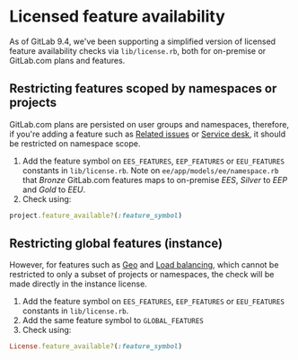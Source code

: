 # Licensed feature availability

As of GitLab 9.4, we've been supporting a simplified version of licensed 
feature availability checks via `lib/license.rb`, both for 
on-premise or GitLab.com plans and features.

## Restricting features scoped by namespaces or projects

GitLab.com plans are persisted on user groups and namespaces, therefore, if you're adding a
feature such as [Related issues](../user/project/issues/related_issues.md) or 
[Service desk](../user/project/service_desk.md), 
it should be restricted on namespace scope.

1. Add the feature symbol on `EES_FEATURES`, `EEP_FEATURES` or `EEU_FEATURES` constants in 
  `lib/license.rb`. Note on `ee/app/models/ee/namespace.rb` that _Bronze_ GitLab.com 
  features maps to on-premise _EES_, _Silver_ to _EEP_ and _Gold_ to _EEU_.
2. Check using:

```ruby
project.feature_available?(:feature_symbol)
```

## Restricting global features (instance)

However, for features such as [Geo](../gitlab-geo/README.md) and 
[Load balancing](../administration/database_load_balancing.md), which cannot be restricted 
to only a subset of projects or namespaces, the check will be made directly in 
the instance license.

1. Add the feature symbol on `EES_FEATURES`, `EEP_FEATURES` or `EEU_FEATURES` constants in 
  `lib/license.rb`.
2. Add the same feature symbol to `GLOBAL_FEATURES`
3. Check using:

```ruby
License.feature_available?(:feature_symbol)
```
